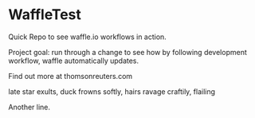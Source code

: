 # WaffleTest
Quick Repo to see waffle.io workflows in action.

Project goal: run through a change to see how by following development workflow, waffle automatically updates.

Find out more at thomsonreuters.com

late star exults, duck
frowns softly, hairs ravage
craftily, flailing

Another line.
